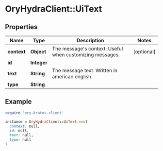 # OryHydraClient::UiText

## Properties

| Name | Type | Description | Notes |
| ---- | ---- | ----------- | ----- |
| **context** | **Object** | The message&#39;s context. Useful when customizing messages. | [optional] |
| **id** | **Integer** |  |  |
| **text** | **String** | The message text. Written in american english. |  |
| **type** | **String** |  |  |

## Example

```ruby
require 'ory-kratos-client'

instance = OryHydraClient::UiText.new(
  context: null,
  id: null,
  text: null,
  type: null
)
```

